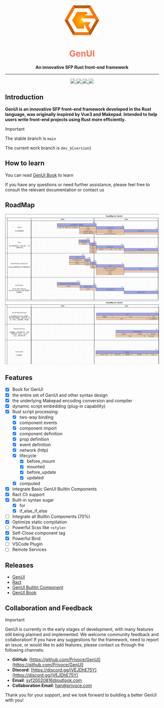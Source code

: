 <div align="center">
  <img src="./README/imgs/genui.png" height="100px" width="auto" />
  <h1 style="color: #FF7053;">GenUI</h1>
  <strong>
    An innovative SFP Rust front-end framework
  </strong>
  <hr />
  <div>
    <a href="https://blog.rust-lang.org/2024/10/17/Rust-1.82.0.html">
      <img src="https://img.shields.io/badge/rustc-1.82.0%2B-orange?style=flat-square&logo=rust&logoColor=%23fff&labelColor=%23DEA584&color=%23DEA584"> 
    </a>
    <a href="https://blog.rust-lang.org/2024/10/17/Rust-1.82.0.html">
      <img src="https://img.shields.io/badge/edtion-2021-orange?style=flat-square&logo=rust&logoColor=%23fff&labelColor=%23DEA584&color=%23DEA584"> 
    </a>
    <a href="./LICENSE">
      <img src="https://img.shields.io/badge/License-MIT-orange?style=flat-square&logoColor=%23fff&labelColor=%2323B898&color=%2323B898">
    </a>
    <a href="https://privoce.github.io/GenUI.github.io">
      <img src="https://img.shields.io/badge/doc-github-orange?style=flat-square&labelColor=%23393B47&color=%23393B47"> 
    </a>
  </div>
</div>

## Introduction

**GenUI is an innovative SFP front-end framework developed in the Rust language, was originally inspired by Vue3 and Makepad. Intended to help users write front-end projects using Rust more efficiently.**

> [!IMPORTANT] 
>
> The stable branch is `main`
> 
> The current work branch is `dev_${version}`

## How to learn

You can read [GenUI Book](https://privoce.github.io/GenUI.github.io/gen/introduction.html) to learn

If you have any questions or need further assistance, please feel free to consult the relevant documentation or contact us

## RoadMap

![](./README/imgs/roadmap1.png)
![](./README/imgs/roadmap2.png)

## Features

- [x] Book for GenUI
- [x] the entire set of GenUI and other syntax design
- [x] the underlying Makepad encoding conversion and compiler
- [x] dynamic script embedding (plug-in capability)
- [x] Rust script processing: 
  - [x] two-way binding
  - [x] component events
  - [x] component import
  - [x] component definition
  - [x] prop definition
  - [x] event definition
  - [x] network (http)
  - [x] lifecycle
    - [x] before_mount
    - [x] mounted
    - [x] before_update
    - [x] updated
  - [x] computed
- [x] Integrate Basic GenUI Builtin Components
- [x] Ract Cli support
- [x] Built-in syntax sugar
  - [x] for
  - [x] if_else_if_else
- [ ] Integrate all Builtin Components (70%)
- [x] Optimize static compilation
- [ ] Powerful Scss like `<style>`
- [x] Self-Close component tag
- [x] Powerful Bind
- [ ] VSCode Plugin
- [ ] Remote Services

## Releases

- [GenUI](https://github.com/Privoce/GenUI/releases/tag/v0.1.0)
- [Ract](https://github.com/Privoce/ract/releases/tag/v0.1.1)
- [GenUI Builtin Component](https://github.com/Privoce/GenUI-Builtin-Component/releases/tag/v0.2.0)
- [GenUI Book](https://privoce.github.io/GenUI.github.io/index)

## Collaboration and Feedback
> [!IMPORTANT]
> GenUI is currently in the early stages of development, with many features still being planned and implemented. We welcome community feedback and collaboration! If you have any suggestions for the framework, need to report an issue, or would like to add features, please contact us through the following channels:

- **GitHub**: [https://github.com/Privoce/GenUI](https://github.com/Privoce/GenUI)
- **Discord**: [https://discord.gg/jVEJDhE75Y](https://discord.gg/jVEJDhE75Y)
- **Email**: [syf20020816@outlook.com](mailto:syf20020816@outlook.com)
- **Collaboration Email**: [han@privoce.com](mailto:han@privoce.com)


Thank you for your support, and we look forward to building a better GenUI with you!
